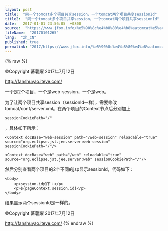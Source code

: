 ```yaml
---
layout: post
title:  "同一个tomcat多个项目共享session，一个tomcat两个项目共享sessionId"
title2:  "同一个tomcat多个项目共享session，一个tomcat两个项目共享sessionId"
date:   2017-01-01 23:56:05  +0800
source:  "https://www.jfox.info/%e5%90%8c%e4%b8%80%e4%b8%aatomcat%e5%a4%9a%e4%b8%aa%e9%a1%b9%e7%9b%ae%e5%85%b1%e4%ba%absession%e4%b8%80%e4%b8%aatomcat%e4%b8%a4%e4%b8%aa%e9%a1%b9%e7%9b%ae%e5%85%b1%e4%ba%absessionid.html"
fileName:  "20170101265"
lang:  "zh_CN"
published: true
permalink: "2017/https://www.jfox.info/%e5%90%8c%e4%b8%80%e4%b8%aatomcat%e5%a4%9a%e4%b8%aa%e9%a1%b9%e7%9b%ae%e5%85%b1%e4%ba%absession%e4%b8%80%e4%b8%aatomcat%e4%b8%a4%e4%b8%aa%e9%a1%b9%e7%9b%ae%e5%85%b1%e4%ba%absessionid.html"
---
```

{% raw %}
>>>>>>>>>>>>>>>>>>>>>>>>>>>>>>>>

©Copyright 蕃薯耀 2017年7月12日

http://fanshuyao.iteye.com/

一个是2个项目，一个是web-session，一个是web。

为了让两个项目共享session（sessionId一样），需要修改tomcat/conf/server.xml。在两个项目的Context节点后分别加上

    sessionCookiePath="/"

，具体如下所示：

    <Context docBase="web-session" path="/web-session" reloadable="true" source="org.eclipse.jst.jee.server:web-session" sessionCookiePath="/"/>
    
    <Context docBase="web" path="/web" reloadable="true" source="org.eclipse.jst.jee.server:web" sessionCookiePath="/"/>

然后分别查看两个项目的2个不同的jsp显示sessionId，代码如下：

    <body>
    	<p>session.id如下：</p>
    	<p>${pageContext.session.id}</p>
    </body>

结果显示两个sessionId是一样的。

>>>>>>>>>>>>>>>>>>>>>>>>>>>>>>>>

©Copyright 蕃薯耀 2017年7月12日

http://fanshuyao.iteye.com/
{% endraw %}
